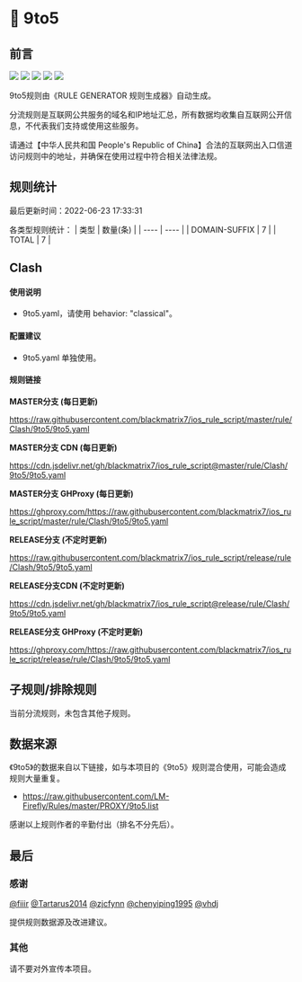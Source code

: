# 🧸 9to5

## 前言

![](https://shields.io/badge/-移除重复规则-ff69b4) ![](https://shields.io/badge/-DOMAIN与DOMAIN--SUFFIX合并-green) ![](https://shields.io/badge/-DOMAIN--SUFFIX间合并-critical) ![](https://shields.io/badge/-DOMAIN--SUFFIX与DOMAIN--KEYWORD合并-blue) ![](https://shields.io/badge/-IP--CIDR(6)合并-blueviolet) 

9to5规则由《RULE GENERATOR 规则生成器》自动生成。

分流规则是互联网公共服务的域名和IP地址汇总，所有数据均收集自互联网公开信息，不代表我们支持或使用这些服务。

请通过【中华人民共和国 People's Republic of China】合法的互联网出入口信道访问规则中的地址，并确保在使用过程中符合相关法律法规。

## 规则统计

最后更新时间：2022-06-23 17:33:31

各类型规则统计：
| 类型 | 数量(条)  | 
| ---- | ----  |
| DOMAIN-SUFFIX | 7  | 
| TOTAL | 7  | 


## Clash 

#### 使用说明
- 9to5.yaml，请使用 behavior: "classical"。

#### 配置建议
- 9to5.yaml 单独使用。

#### 规则链接
**MASTER分支 (每日更新)**

https://raw.githubusercontent.com/blackmatrix7/ios_rule_script/master/rule/Clash/9to5/9to5.yaml

**MASTER分支 CDN (每日更新)**

https://cdn.jsdelivr.net/gh/blackmatrix7/ios_rule_script@master/rule/Clash/9to5/9to5.yaml

**MASTER分支 GHProxy (每日更新)**

https://ghproxy.com/https://raw.githubusercontent.com/blackmatrix7/ios_rule_script/master/rule/Clash/9to5/9to5.yaml

**RELEASE分支 (不定时更新)**

https://raw.githubusercontent.com/blackmatrix7/ios_rule_script/release/rule/Clash/9to5/9to5.yaml

**RELEASE分支CDN (不定时更新)**

https://cdn.jsdelivr.net/gh/blackmatrix7/ios_rule_script@release/rule/Clash/9to5/9to5.yaml

**RELEASE分支 GHProxy (不定时更新)**

https://ghproxy.com/https://raw.githubusercontent.com/blackmatrix7/ios_rule_script/release/rule/Clash/9to5/9to5.yaml

## 子规则/排除规则


当前分流规则，未包含其他子规则。

## 数据来源

《9to5》的数据来自以下链接，如与本项目的《9to5》规则混合使用，可能会造成规则大量重复。

- https://raw.githubusercontent.com/LM-Firefly/Rules/master/PROXY/9to5.list


感谢以上规则作者的辛勤付出（排名不分先后）。

## 最后

### 感谢

[@fiiir](https://github.com/fiiir) [@Tartarus2014](https://github.com/Tartarus2014) [@zjcfynn](https://github.com/zjcfynn) [@chenyiping1995](https://github.com/chenyiping1995) [@vhdj](https://github.com/vhdj)

提供规则数据源及改进建议。

### 其他

请不要对外宣传本项目。